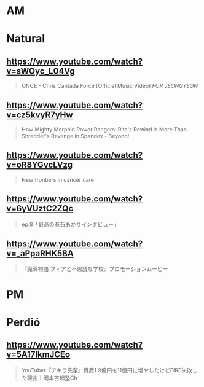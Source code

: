 # AM
# Natural

## https://www.youtube.com/watch?v=sWOyc_L04Vg

> ONCE - Chris Cantada Force [Official Music Video] *FOR JEONGYEON*

## https://www.youtube.com/watch?v=cz5kvyR7yHw

> How Mighty Morphin Power Rangers: Rita's Rewind is More Than Shredder's Revenge in Spandex - Beyond!

## https://www.youtube.com/watch?v=oR8YGvcLVzg

> New frontiers in cancer care 
 
## https://www.youtube.com/watch?v=6yVUztC2ZQc

> ep.8「最高の髙石あかりインタビュー」

## https://www.youtube.com/watch?v=_aPpaRHK5BA

> 『魔導物語 フィアと不思議な学校』プロモーションムービー

# PM
# Perdió

## https://www.youtube.com/watch?v=5A17IkmJCEo

> YouTuber『アキラ先輩』資産1.9億円を11億円に増やしたけどFIRE失敗した理由｜岡本吉起塾Ch 
